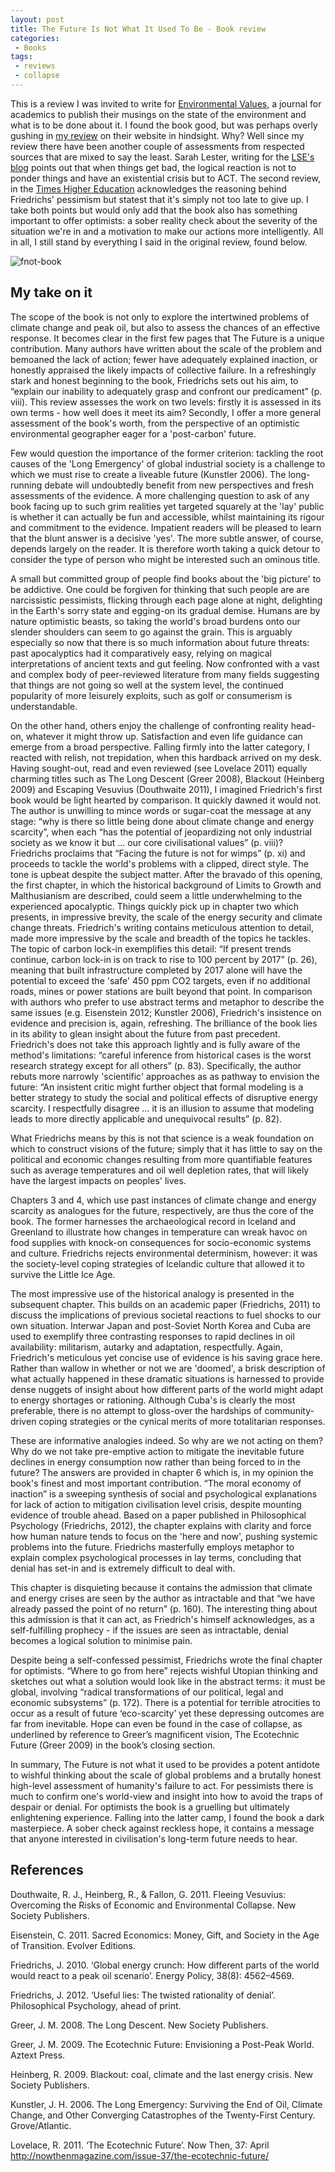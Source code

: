 ```yaml
---
layout: post
title: The Future Is Not What It Used To Be - Book review
categories:
 - Books
tags:
 - reviews
 - collapse 
---
```


This is a review I was invited to write for [Environmental Values](http://www.erica.demon.co.uk/EV.html),
a journal for academics to publish their musings on the state of the
environment and what is to be done about it. I found the book good, but was
perhaps overly gushing in [my review](http://www.erica.demon.co.uk/EV/reviews/76_Friedrichs.pdf)
on their website in hindsight. Why? Well since my review there have been
another couple of assessments from respected sources that are mixed to
say the least. Sarah Lester, writing for the
[LSE's blog](http://blogs.lse.ac.uk/lsereviewofbooks/2013/12/20/book-review-the-future-is-not-what-it-used-to-be/)
points out that when things get bad,
the logical reaction is not to ponder things and have an existential crisis
but to ACT. The second review, in the
[Times Higher Education](http://www.timeshighereducation.co.uk/books/the-future-is-not-what-it-used-to-be-climate-change-and-energy-scarcity-by-jrg-friedrichs/2007555.article)
acknowledges the reasoning behind Friedrichs' pessimism but statest that
it's simply not too late to give up. I take both points but would only add
that the book also has something important to offer optimists: a sober
reality check about the severity of the situation we're in and a motivation
to make our actions more intelligently. All in all, I still stand by
everything I said in the original review, found below.

![fnot-book](http://www.ox.ac.uk/images/maincolumn/17660_Joerg_Friedrichs_book.jpg)

<!--more-->


## My take on it


The scope of the book is not only to explore the intertwined problems of climate change and peak oil, but also to assess the chances of an effective response. It becomes clear in the first few pages that The Future is a unique contribution. Many authors have written about the scale of the problem and bemoaned the lack of action; fewer have adequately explained inaction, or honestly appraised the likely impacts of collective failure. In a refreshingly stark and honest beginning to the book, Friedrichs sets out his aim, to “explain our inability to adequately grasp and confront our predicament” (p. viii). This review assesses the work on two levels: firstly it is assessed in its own terms - how well does it meet its aim? Secondly, I offer a more general assessment of the book's worth, from the perspective of an optimistic environmental geographer eager for a 'post-carbon' future.

Few would question the importance of the former criterion: tackling the root causes of the 'Long Emergency' of global industrial society is a challenge to which we must rise to create a liveable future (Kunstler 2006). The long-running debate will undoubtedly benefit from new perspectives and fresh assessments of the evidence. A more challenging question to ask of any book facing up to such grim realities yet targeted squarely at the 'lay' public is whether it can actually be fun and accessible, whilst maintaining its rigour and commitment to the evidence. Impatient readers will be pleased to learn that the blunt answer is a decisive 'yes'. The more subtle answer, of course, depends largely on the reader. It is therefore worth taking a quick detour to consider the type of person who might be interested such an ominous title.

A small but committed group of people find books about the 'big picture' to be addictive. One could be forgiven for thinking that such people are are narcissistic pessimists, flicking through each page alone at night, delighting in the Earth's sorry state and egging-on its gradual demise. Humans are by nature optimistic beasts, so taking the world's broad burdens onto our slender shoulders can seem to go against the grain. This is arguably especially so now that there is so much information about future threats: past apocalyptics had it comparatively easy, relying on magical interpretations of ancient texts and gut feeling. Now confronted with a vast and complex body of peer-reviewed literature from many fields suggesting that things are not going so well at the system level, the continued popularity of more leisurely exploits, such as golf or consumerism is understandable.

On the other hand, others enjoy the challenge of confronting reality head-on, whatever it might throw up. Satisfaction and even life guidance can emerge from a broad perspective. Falling firmly into the latter category, I reacted with relish, not trepidation, when this hardback arrived on my desk. Having sought-out, read and even reviewed (see Lovelace 2011) equally charming titles such as The Long Descent (Greer 2008), Blackout (Heinberg 2009) and Escaping Vesuvius (Douthwaite 2011), I imagined Friedrich's first book would be light hearted by comparison. It quickly dawned it would not. The author is unwilling to mince words or sugar-coat the message at any stage: “why is there so little being done about climate change and energy scarcity”, when each “has the potential of jeopardizing not only industrial society as we know it but … our core civilisational values” (p. viii)? Friedrichs proclaims that “Facing the future is not for wimps” (p. xi) and proceeds to tackle the world's problems with a clipped, direct style. The tone is upbeat despite the subject matter.
After the bravado of this opening, the first chapter, in which the historical background of Limits to Growth and Malthusianism are described, could seem a little underwhelming to the experienced apocalyptic. Things quickly pick up in chapter two which presents, in impressive brevity, the scale of the energy security and climate change threats. Friedrich's writing contains meticulous attention to detail, made more impressive by the scale and breadth of the topics he tackles. The topic of carbon lock-in exemplifies this detail: “If present trends continue, carbon lock-in is on track to rise to 100 percent by 2017” (p. 26), meaning that built infrastructure completed by 2017 alone will have the potential to exceed the 'safe' 450 ppm CO2 targets, even if no additional roads, mines or power stations are built beyond that point. In comparison with authors who prefer to use abstract terms and metaphor to describe the same issues (e.g. Eisenstein 2012; Kunstler 2006), Friedrich's insistence on evidence and precision is, again, refreshing.
The brilliance of the book lies in its ability to glean insight about the future from past precedent. Friedrich's does not take this approach lightly and is fully aware of the method's limitations: “careful inference from historical cases is the worst research strategy except for all others” (p. 83). Specifically, the author rebuts more narrowly 'scientific' approaches as as pathway to envision the future: “An insistent critic might further object that formal modeling is a better strategy to study the social and political effects of disruptive energy scarcity. I respectfully disagree … it is an illusion to assume that modeling leads to more directly applicable and unequivocal results” (p. 82).

What Friedrichs means by this is not that science is a weak foundation on which to construct visions of the future; simply that it has little to say on the political and economic changes resulting from more quantifiable features such as average temperatures and oil well depletion rates, that will likely have the largest impacts on peoples' lives.

Chapters 3 and 4, which use past instances of climate change and energy scarcity as analogues for the future, respectively, are thus the core of the book. The former harnesses the archaeological record in Iceland and Greenland to illustrate how changes in temperature can wreak havoc on food supplies with knock-on consequences for socio-economic systems and culture. Friedrichs rejects environmental determinism, however: it was the society-level coping strategies of Icelandic culture that allowed it to survive the Little Ice Age.

The most impressive use of the historical analogy is presented in the subsequent chapter. This builds on an academic paper (Friedrichs, 2011) to discuss the implications of previous societal reactions to fuel shocks to our own situation. Interwar Japan and post-Soviet North Korea and Cuba are used to exemplify three contrasting responses to rapid declines in oil availability: militarism, autarky and adaptation, respectfully. Again, Friedrich's meticulous yet concise use of evidence is his saving grace here. Rather than wallow in whether or not we are 'doomed', a brisk description of what actually happened in these dramatic situations is harnessed to provide dense nuggets of insight about how different parts of the world might adapt to energy shortages or rationing. Although Cuba's is clearly the most preferable, there is no attempt to gloss-over the hardships of community-driven coping strategies or the cynical merits of more totalitarian responses.

These are informative analogies indeed. So why are we not acting on them? Why do we not take pre-emptive action to mitigate the inevitable future declines in energy consumption now rather than being forced to in the future? The answers are provided in chapter 6 which is, in my opinion the book's finest and most important contribution. “The moral economy of inaction” is a sweeping synthesis of social and psychological explanations for lack of action to mitigation civilisation level crisis, despite mounting evidence of trouble ahead. Based on a paper published in Philosophical Psychology (Friedrichs, 2012), the chapter explains with clarity and force how human nature tends to focus on the 'here and now', pushing systemic problems into the future. Friedrichs masterfully employs metaphor to explain complex psychological processes in lay terms, concluding that denial has set-in and is extremely difficult to deal with.

This chapter is disquieting because it contains the admission that climate and energy crises are seen by the author as intractable and that “we have already passed the point of no return” (p. 160). The interesting thing about this admission is that it can act, as Friedrich's himself acknowledges, as a self-fulfilling prophecy - if the issues are seen as intractable, denial becomes a logical solution to minimise pain.

Despite being a self-confessed pessimist, Friedrichs wrote the final chapter for optimists. “Where to go from here” rejects wishful Utopian thinking and sketches out what a solution would look like in the abstract terms: it must be global, involving “radical transformations of our political, legal and economic subsystems” (p. 172). There is a potential for terrible atrocities to occur as a result of future ‘eco-scarcity’ yet these depressing outcomes are far from inevitable. Hope can even be found in the case of collapse, as underlined by reference to Greer’s magnificent vision, The Ecotechnic Future (Greer 2009) in the book’s closing section.

In summary, The Future is not what it used to be provides a potent antidote to wishful thinking about the scale of global problems and a brutally honest high-level assessment of humanity's failure to act. For pessimists there is much to confirm one's world-view and insight into how to avoid the traps of despair or denial. For optimists the book is a gruelling but ultimately enlightening experience. Falling into the latter camp, I found the book a dark masterpiece. A sober check against reckless hope, it contains a message that anyone interested in civilisation's long-term future needs to hear.

## References

Douthwaite, R. J., Heinberg, R., & Fallon, G. 2011. Fleeing Vesuvius: Overcoming the 	Risks of Economic and Environmental Collapse. New Society Publishers.

Eisenstein, C. 2011. Sacred Economics: Money, Gift, and Society in the Age of 	Transition. Evolver Editions.

Friedrichs, J. 2010. ‘Global energy crunch: How different parts of the world would react to a peak oil scenario’. Energy Policy, 38(8): 4562–4569.

Friedrichs, J. 2012. ‘Useful lies: The twisted rationality of denial’. Philosophical 	Psychology, ahead of print.

Greer, J. M. 2008. The Long Descent. New Society Publishers.

Greer, J. M. 2009. The Ecotechnic Future: Envisioning a Post-Peak World. Aztext Press.

Heinberg, R. 2009. Blackout: coal, climate and the last energy crisis. New Society Publishers.

Kunstler, J. H. 2006. The Long Emergency: Surviving the End of Oil, Climate Change, and Other Converging Catastrophes of the Twenty-First Century. Grove/Atlantic.

Lovelace, R. 2011. ‘The Ecotechnic Future’. Now Then, 37: April 	http://nowthenmagazine.com/issue-37/the-ecotechnic-future/ 


